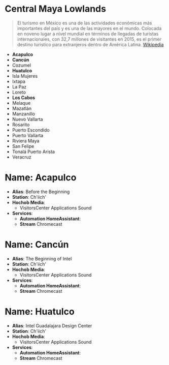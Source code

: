 # Central Maya Lowlands

> El turismo en México es una de las actividades económicas más importantes del país y es una de las mayores en el mundo. Colocada en noveno lugar a nivel mundial en términos de llegadas de turistas internacionales, con 32,7 millones de visitantes en 2015, es el primer destino turistico para extranjeros dentro de América Latina. [Wikipedia](https://es.wikipedia.org/wiki/Turismo_en_M%C3%A9xico)

- __Acapulco__
- __Cancún__
- Cozumel
- __Huatulco__
- Isla Mujeres
- Ixtapa
- La Paz
- Loreto
- __Los Cabos__
- Melaque
- Mazatlán
- Manzanillo
- Nuevo Vallarta
- Rosarito
- Puerto Escondido
- Puerto Vallarta
- Riviera Maya
- San Felipe
- Tonalá Puerto Arista
- Veracruz

# Name: Acapulco

- __Alias__: Before the Beginning
- __Station__: Ch'iich'
- __Hochob Media__:
  - VisitorsCenter Applications Sound
- __Services__:
  - __Automation HomeAssistant__:
  - __Stream__ Chromecast

# Name: Cancún

- __Alias__: The Beginning of Intel
- __Station__: Ch'iich'
- __Hochob Media__:
  - VisitorsCenter Applications Sound
- __Services__:
  - __Automation HomeAssistant__:
  - __Stream__ Chromecast

# Name: Huatulco

- __Alias__: Intel Guadalajara Design Center
- __Station__: Ch'iich'
- __Hochob Media__:
  - VisitorsCenter Applications Sound
- __Services__:
  - __Automation HomeAssistant__:
  - __Stream__ Chromecast

